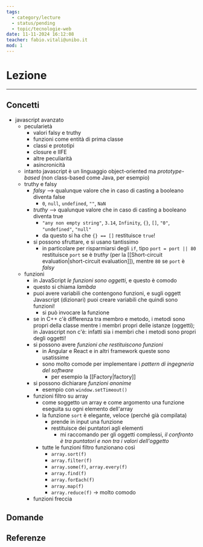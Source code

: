 ```yaml
---
tags:
  - category/lecture
  - status/pending
  - topic/tecnologie-web
date: 11-11-2024 16:12:08
teacher: fabio.vitali@unibo.it
mod: 1
---
```

# Lezione
---
## Concetti
- javascript avanzato
	- pecularietà
		- valori falsy e truthy
		- funzioni come entità di prima classe
		- classi e prototipi
		- closure e IIFE
		- altre peculiarità
		- asincronicità
	- intanto javascript è un linguaggio object-oriented ma _prototype-based_ (non class-based come Java, per esempio)
	- truthy e falsy
		- _falsy_ --> qualunque valore che in caso di casting a booleano diventa false
			- `0`, `null`, `undefined`, `""`, `NaN`
		- _truthy_ --> qualunque valore che in caso di casting a booleano diventa true
			- `"any non empty string"`, `3.14`, `Infinity`, `{}`, `[]`, `"0"`, `"undefined"`, `"null"`
			- da questo si ha che `{} == []` restituisce `true`!
		- si possono sfruttare, e si usano tantissimo
			- in particolare per risparmiarsi degli `if`, tipo `port = port || 80` restituisce `port` se è _truthy_ (per la [[Short-circuit evaluation|short-circuit evaluation]]), mentre `80` se `port` è _falsy_
	- funzioni
		- in JavaScript _le funzioni sono oggetti_, e questo è comodo
		- questo si chiama _lambda_
		- puoi avere variabili che contengono funzioni, e sugli oggett Javascript (dizionari) puoi creare variabili che quindi sono funzioni!
			- si può invocare la funzione
		- se in C++ c'è differenza tra membro e metodo, i metodi sono propri della classe mentre i membri propri delle istanze (oggetti); in Javascript non c'è: infatti sia i membri che i metodi sono propri degli oggetti!
		- si possono avere _funzioni che restituiscono funzioni_
			- in Angular e React e in altri framework queste sono usatissime
			- sono molto comode per implementare i _pattern di ingegneria del software_
				- per esempio la [[Factory|factory]]
		- si possono dichiarare _funzioni anonime_
			- esempio con `window.setTimeout()`
		- funzioni filtro su array
			- come soggetto un array e come argomento una funzione eseguita su ogni elemento dell'array
			- la funzione `sort` è elegante, veloce (perché già compilata)
				- prende in input una funzione
				- restituisce dei puntatori agli elementi
					- mi raccomando per gli oggetti complessi, _il confronto è tra puntatori e non tra i valori dell'oggetto_
			- tutte le funzioni filtro funzionano così
				- `array.sort(f)`
				- `array.filter(f)`
				- `array.some(f)`, `array.every(f)`
				- `array.find(f)`
				- `array.forEach(f)`
				- `array.map(f)`
				- `array.reduce(f)` -> molto comodo
		- funzioni freccia

## Domande

## Referenze
